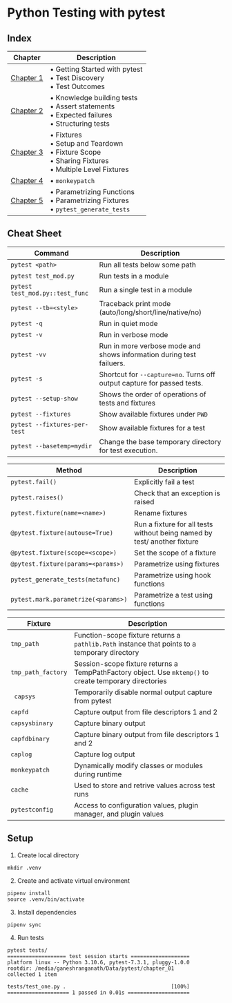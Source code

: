 # Python Testing with pytest

## Index
| Chapter                            | Description                                                                                                  |
|------------------------------------|--------------------------------------------------------------------------------------------------------------|
| [Chapter 1](chapter_01/README.md)  | • Getting Started with pytest<br> • Test Discovery<br> • Test Outcomes                                       |
| [Chapter 2](chapter_02/README.md)  | • Knowledge building tests<br> • Assert statements<br> • Expected failures<br> • Structuring tests           |
| [Chapter 3](chapter_03/README.md)  | • Fixtures<br> • Setup and Teardown<br> • Fixture Scope<br> • Sharing Fixtures<br> • Multiple Level Fixtures |
| [Chapter 4](chapter_04/README.md)  | • `monkeypatch`                                                                                              |
| [Chapter 5](chapter_05/README.md)  | • Parametrizing Functions<br> • Parametrizing Fixtures<br> • `pytest_generate_tests`                         |

## Cheat Sheet
| Command                         | Description                                                             |
|---------------------------------|-------------------------------------------------------------------------|
| `pytest <path>`                 | Run all tests below some path                                           |
| `pytest test_mod.py`            | Run tests in a module                                                   |
| `pytest test_mod.py::test_func` | Run a single test in a module                                           |
| `pytest --tb=<style>`           | Traceback print mode (auto/long/short/line/native/no)                   |
| `pytest -q`                     | Run in quiet mode                                                       |
| `pytest -v`                     | Run in verbose mode                                                     |
| `pytest -vv`                    | Run in more verbose mode and shows information during test failuers.    |
| `pytest -s`                     | Shortcut for `--capture=no`. Turns off output capture for passed tests. |
| `pytest --setup-show`           | Shows the order of operations of tests and fixtures                     |
| `pytest --fixtures`             | Show available fixtures under `PWD`                                     |
| `pytest --fixtures-per-test`    | Show available fixtures for a test                                      |
| `pytest --basetemp=mydir`       | Change the base temporary directory for test execution.                 |

| Method                              | Description                                                              |
|-------------------------------------|--------------------------------------------------------------------------|
| `pytest.fail()`                     | Explicitly fail a test                                                   |
| `pytest.raises()`                   | Check that an exception is raised                                        |
| `pytest.fixture(name=<name>)`       | Rename fixtures                                                          |
| `@pytest.fixture(autouse=True)`     | Run a fixture for all tests without being named by test/ another fixture |
| `@pytest.fixture(scope=<scope>)`    | Set the scope of a fixture                                               |
| `@pytest.fixture(params=<params>)`  | Parametrize using fixtures                                               |
| `pytest_generate_tests(metafunc)`   | Parametrize using hook functions                                         |
| `pytest.mark.parametrize(<params>)` | Parametrize a test using functions                                       |

| Fixture            | Description                                                                                             |
|--------------------|---------------------------------------------------------------------------------------------------------|
| `tmp_path`         | Function-scope fixture returns a `pathlib.Path` instance that points to a temporary directory           |
| `tmp_path_factory` | Session-scope fixture returns a TempPathFactory object. Use `mktemp()` to create temporary directories  |
| ` capsys`          | Temporarily disable normal output capture from pytest                                                   |
| `capfd`            | Capture output from file descriptors 1 and 2                                                            |
| `capsysbinary`     | Capture binary output                                                                                   |
| `capfdbinary`      | Capture binary output from file descriptors 1 and 2                                                     |
| `caplog`           | Capture log output                                                                                      |
| `monkeypatch`      | Dynamically modify classes or modules during runtime                                                    |
| `cache`            | Used to store and retrive values across test runs                                                       |
| `pytestconfig`     | Access to configuration values, plugin manager, and plugin values                                       |

## Setup
1. Create local directory
```shell
mkdir .venv
```
2. Create and activate virtual environment
```shell
pipenv install
source .venv/bin/activate
```
3. Install dependencies
```shell
pipenv sync
```
4. Run tests
```shell
pytest tests/
=================== test session starts ===================
platform linux -- Python 3.10.6, pytest-7.3.1, pluggy-1.0.0
rootdir: /media/ganeshranganath/Data/pytest/chapter_01
collected 1 item

tests/test_one.py .                                  [100%]
==================== 1 passed in 0.01s ====================
